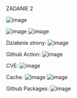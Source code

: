 ZADANIE 2

![image](https://github.com/lukas5555510/DOCKER_ZAD2/assets/83607788/6951ee5a-f656-4a1f-8bb9-c4b2e892264d)

![image](https://github.com/lukas5555510/DOCKER_ZAD2/assets/83607788/adb7c623-3918-49be-b915-147a8f5613f3)
![image](https://github.com/lukas5555510/DOCKER_ZAD2/assets/83607788/9b467f6e-6daf-40e5-be40-33e5d8c36b6a)

Działanie strony:
![image](https://github.com/lukas5555510/DOCKER_ZAD2/assets/83607788/0781d35c-bc93-4d90-8a5c-943b1b360f9b)

Github Action:
![image](https://github.com/lukas5555510/DOCKER_ZAD2/assets/83607788/a4b1ad76-5135-469e-8384-b4961671b558)

CVE:
![image](https://github.com/lukas5555510/DOCKER_ZAD2/assets/83607788/c6e91d59-16af-45b1-b6f2-31f45f85ebde)

Cache:
![image](https://github.com/lukas5555510/DOCKER_ZAD2/assets/83607788/55058441-372b-45ce-ac27-4501e730e69e)
![image](https://github.com/lukas5555510/DOCKER_ZAD2/assets/83607788/a1251488-95cb-4789-a723-95bde30ac7f3)

Github Packages:
![image](https://github.com/lukas5555510/DOCKER_ZAD2/assets/83607788/45848b9a-5118-4dc7-955d-a9c5a7ece19e)

